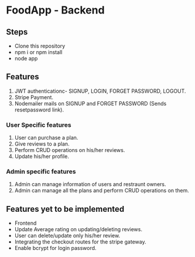 # FoodApp - Backend

## Steps
- Clone this repository
- npm i or npm install
- node app

## Features
1. JWT authenticationc- SIGNUP, LOGIN, FORGET PASSWORD, LOGOUT.
2. Stripe Payment.
3. Nodemailer mails on SIGNUP and FORGET PASSWORD (Sends resetpassword link).

### User Specific features
1. User can purchase a plan.
2. Give reviews to a plan.
3. Perform CRUD operations on his/her reviews.
4. Update his/her profile.

### Admin specific features
1. Admin can manage information of users and restraunt owners.
2. Admin can manage all the plans and perform CRUD operations on them.

## Features yet to be implemented
- Frontend
- Update Average rating on updating/deleting reviews.
- User can delete/update only his/her review.
- Integrating the checkout routes for the stripe gateway.
- Enable bcrypt for login password.
